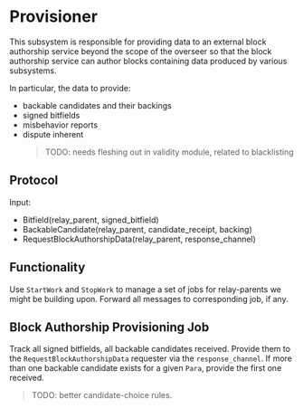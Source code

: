 # Provisioner

This subsystem is responsible for providing data to an external block authorship service beyond the scope of the overseer so that the block authorship service can author blocks containing data produced by various subsystems.

In particular, the data to provide:
  - backable candidates and their backings
  - signed bitfields
  - misbehavior reports
  - dispute inherent
    > TODO: needs fleshing out in validity module, related to blacklisting

## Protocol

Input:
  - Bitfield(relay_parent, signed_bitfield)
  - BackableCandidate(relay_parent, candidate_receipt, backing)
  - RequestBlockAuthorshipData(relay_parent, response_channel)

## Functionality

Use `StartWork` and `StopWork` to manage a set of jobs for relay-parents we might be building upon.
Forward all messages to corresponding job, if any.

## Block Authorship Provisioning Job

Track all signed bitfields, all backable candidates received. Provide them to the `RequestBlockAuthorshipData` requester via the `response_channel`. If more than one backable candidate exists for a given `Para`, provide the first one received.

> TODO: better candidate-choice rules.
